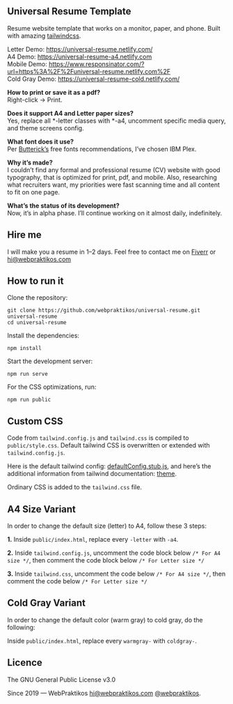 Universal Resume Template
---------

Resume website template that works on a monitor, paper, and phone.
Built with amazing [tailwindcss](https://tailwindcss.com/).

Letter Demo: https://universal-resume.netlify.com/  
A4 Demo: https://universal-resume-a4.netlify.com  
Mobile Demo: https://www.responsinator.com/?url=https%3A%2F%2Funiversal-resume.netlify.com%2F  
Cold Gray Demo: https://universal-resume-cold.netlify.com/  

**How to print or save it as a pdf?**  
Right-click -> Print.

**Does it support A4 and Letter paper sizes?**  
Yes, replace all *-letter classes with *-a4, uncomment specific media query, and theme screens config.

**What font does it use?**  
Per [Butterick’s](https://practicaltypography.com/) free fonts recommendations, I’ve chosen IBM Plex.

**Why it’s made?**  
I couldn’t find any formal and professional resume (CV) website with good typography, that is optimized for print, pdf, and mobile. Also, researching what recruiters want, my priorities were fast scanning time and all content to fit on one page. 

**What’s the status of its development?**  
Now, it’s in alpha phase. I’ll continue working on it almost daily, indefinitely.

Hire me
---------

I will make you a resume in 1–2 days. Feel free to contact me on [Fiverr](https://www.fiverr.com/webpraktikos/create-a-basic-website-in-wordpress-or-just-html) or hi@webpraktikos.com

How to run it
---------

Clone the repository:

```
git clone https://github.com/webpraktikos/universal-resume.git universal-resume
cd universal-resume
```

Install the dependencies:

```
npm install
```

Start the development server:

```
npm run serve
```

For the CSS optimizations, run:

```
npm run public
```

Custom CSS
---------

Code from `tailwind.config.js` and `tailwind.css` is compiled to `public/style.css`. Default tailwind CSS is overwritten or extended with `tailwind.config.js`.

Here is the default tailwind config: [defaultConfig.stub.js](https://github.com/tailwindcss/tailwindcss/blob/master/stubs/defaultConfig.stub.js), and here’s the additional information from tailwind documentation: [theme](https://tailwindcss.com/docs/theme/#app).

Ordinary CSS is added to the `tailwind.css` file.

A4 Size Variant
---------

In order to change the default size (letter) to A4, follow these 3 steps:

**1.** Inside `public/index.html`, replace every `-letter` with `-a4`.

**2.** Inside `tailwind.config.js`, uncomment the code block below `/* For A4 size */`, then comment the code block below `/* For Letter size */`

**3.** Inside `tailwind.css`, uncomment the code below `/* For A4 size */`, then comment the code below `/* For Letter size */`

Cold Gray Variant
---------

In order to change the default color (warm gray) to cold gray, do the following:

Inside `public/index.html`, replace every `warmgray-` with `coldgray-`.

Licence
---------

The GNU General Public License v3.0

Since 2019 — WebPraktikos <hi@webpraktikos.com> [@webpraktikos](https://twitter.com/webpraktikos).
